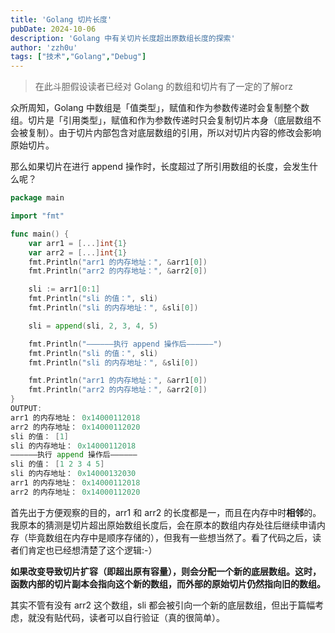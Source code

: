 ```yaml
---
title: 'Golang 切片长度'
pubDate: 2024-10-06
description: 'Golang 中有关切片长度超出原数组长度的探索'
author: 'zzh0u'
tags: ["技术","Golang","Debug"]
---
```


> 在此斗胆假设读者已经对 Golang 的数组和切片有了一定的了解orz

众所周知，Golang 中数组是「值类型」，赋值和作为参数传递时会复制整个数组。切片是「引用类型」，赋值和作为参数传递时只会复制切片本身（底层数组不会被复制）。由于切片内部包含对底层数组的引用，所以对切片内容的修改会影响原始切片。

那么如果切片在进行 append 操作时，长度超过了所引用数组的长度，会发生什么呢？

```go
package main

import "fmt"

func main() {
    var arr1 = [...]int{1}
    var arr2 = [...]int{1}
    fmt.Println("arr1 的内存地址：", &arr1[0])
    fmt.Println("arr2 的内存地址：", &arr2[0])

    sli := arr1[0:1]
    fmt.Println("sli 的值：", sli)
    fmt.Println("sli 的内存地址：", &sli[0])

    sli = append(sli, 2, 3, 4, 5)

    fmt.Println("——————执行 append 操作后——————")
    fmt.Println("sli 的值：", sli)
    fmt.Println("sli 的内存地址：", &sli[0])

    fmt.Println("arr1 的内存地址：", &arr1[0])
    fmt.Println("arr2 的内存地址：", &arr2[0])
}
OUTPUT:
arr1 的内存地址： 0x14000112018
arr2 的内存地址： 0x14000112020
sli 的值： [1]
sli 的内存地址： 0x14000112018
——————执行 append 操作后——————
sli 的值： [1 2 3 4 5]
sli 的内存地址： 0x14000132030
arr1 的内存地址： 0x14000112018
arr2 的内存地址： 0x14000112020
```

首先出于方便观察的目的，arr1 和 arr2 的长度都是一，而且在内存中时**相邻**的。我原本的猜测是切片超出原始数组长度后，会在原本的数组内存处往后继续申请内存（毕竟数组在内存中是顺序存储的），但我有一些想当然了。看了代码之后，读者们肯定也已经想清楚了这个逻辑:-）

**如果改变导致切片扩容（即超出原有容量），则会分配一个新的底层数组。这时，函数内部的切片副本会指向这个新的数组，而外部的原始切片仍然指向旧的数组。**

其实不管有没有 arr2 这个数组，sli 都会被引向一个新的底层数组，但出于篇幅考虑，就没有贴代码，读者可以自行验证（真的很简单）。
